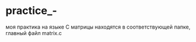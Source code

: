 # practice_-
моя практика на языке C
матрицы находятся в соответствующей папке, главный файл matrix.c
